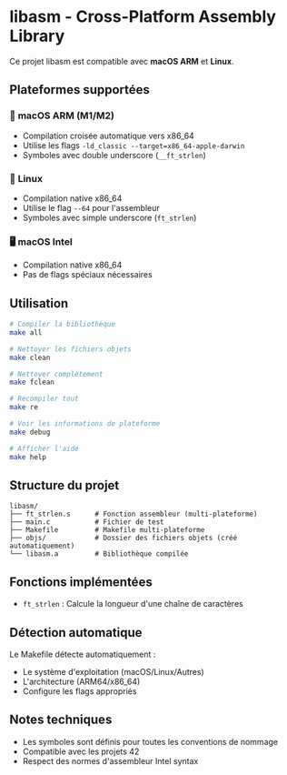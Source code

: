 # libasm - Cross-Platform Assembly Library

Ce projet libasm est compatible avec **macOS ARM** et **Linux**.

## Plateformes supportées

### 🍎 **macOS ARM (M1/M2)**
- Compilation croisée automatique vers x86_64
- Utilise les flags `-ld_classic --target=x86_64-apple-darwin`
- Symboles avec double underscore (`__ft_strlen`)

### 🐧 **Linux**
- Compilation native x86_64
- Utilise le flag `--64` pour l'assembleur
- Symboles avec simple underscore (`ft_strlen`)

### 🖥️ **macOS Intel**
- Compilation native x86_64
- Pas de flags spéciaux nécessaires

## Utilisation

```bash
# Compiler la bibliothèque
make all

# Nettoyer les fichiers objets
make clean

# Nettoyer complètement
make fclean

# Recompiler tout
make re

# Voir les informations de plateforme
make debug

# Afficher l'aide
make help
```

## Structure du projet

```
libasm/
├── ft_strlen.s      # Fonction assembleur (multi-plateforme)
├── main.c           # Fichier de test
├── Makefile         # Makefile multi-plateforme
├── objs/            # Dossier des fichiers objets (créé automatiquement)
└── libasm.a         # Bibliothèque compilée
```

## Fonctions implémentées

- `ft_strlen` : Calcule la longueur d'une chaîne de caractères

## Détection automatique

Le Makefile détecte automatiquement :
- Le système d'exploitation (macOS/Linux/Autres)
- L'architecture (ARM64/x86_64)
- Configure les flags appropriés

## Notes techniques

- Les symboles sont définis pour toutes les conventions de nommage
- Compatible avec les projets 42
- Respect des normes d'assembleur Intel syntax
